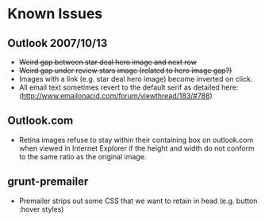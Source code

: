 # Known Issues

## Outlook 2007/10/13
- ~~Weird gap between star deal hero image and next row~~
- ~~Weird gap under review stars image (related to hero image gap?)~~
- Images with a link (e.g. star deal hero image) become inverted on click.
- All email text sometimes revert to the default serif as detailed here: (http://www.emailonacid.com/forum/viewthread/183/#788)

## Outlook.com
- Retina images refuse to stay within their containing box on outlook.com when viewed in Internet Explorer if the height and width do not conform to the same ratio as the original image.

## grunt-premailer

- Premailer strips out some CSS that we want to retain in head (e.g. button :hover styles)